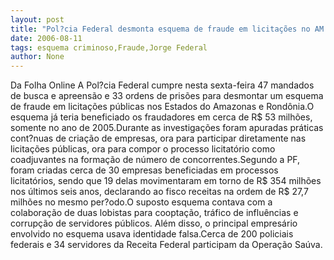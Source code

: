 ```yaml
---
layout: post
title: "Pol?cia Federal desmonta esquema de fraude em licitações no AM e RO"
date: 2006-08-11
tags: esquema criminoso,Fraude,Jorge Federal
author: None
---
```

Da Folha Online
A Pol?cia Federal cumpre nesta sexta-feira 47 mandados de busca e apreensão e 33 ordens de prisões para desmontar um esquema de fraude em licitações públicas nos Estados do Amazonas e Rondônia.O esquema já teria beneficiado os fraudadores em cerca de R$ 53 milhões, somente no ano de 2005.Durante as investigações foram apuradas práticas cont?nuas de criação de empresas, ora para participar diretamente nas licitações públicas, ora para compor o processo licitatório como coadjuvantes na formação de número de concorrentes.Segundo a PF, foram criadas cerca de 30 empresas beneficiadas em processos licitatórios, sendo que 19 delas movimentaram em torno de R$ 354 milhões nos últimos seis anos, declarando ao fisco receitas na ordem de R$ 27,7 milhões no mesmo per?odo.O suposto esquema contava com a colaboração de duas lobistas para cooptação, tráfico de influências e corrupção de servidores públicos. Além disso, o principal empresário envolvido no esquema usava identidade falsa.Cerca de 200 policiais federais e 34 servidores da Receita Federal participam da Operação Saúva. 